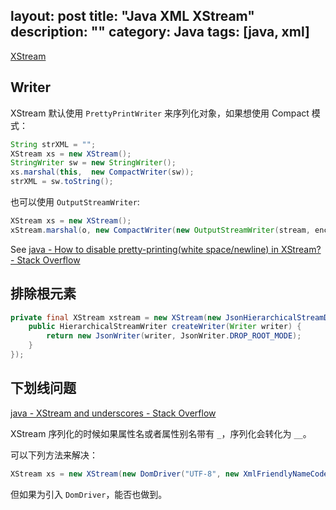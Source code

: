 layout: post
title: "Java XML XStream"
description: ""
category: Java
tags: [java, xml]
---

[XStream](http://x-stream.github.io/)

## Writer

XStream 默认使用 `PrettyPrintWriter` 来序列化对象，如果想使用 Compact 模式：

```java
String strXML = "";
XStream xs = new XStream();
StringWriter sw = new StringWriter();
xs.marshal(this,  new CompactWriter(sw));
strXML = sw.toString();
```

也可以使用 `OutputStreamWriter`:

```java
XStream xs = new XStream();
xStream.marshal(o, new CompactWriter(new OutputStreamWriter(stream, encoding)));
```

See [java - How to disable pretty-printing(white space/newline) in XStream? - Stack Overflow](http://stackoverflow.com/questions/894625/how-to-disable-pretty-printingwhite-space-newline-in-xstream)

## 排除根元素

```java
private final XStream xstream = new XStream(new JsonHierarchicalStreamDriver() {
    public HierarchicalStreamWriter createWriter(Writer writer) {
        return new JsonWriter(writer, JsonWriter.DROP_ROOT_MODE);
    }
});
```

## 下划线问题

[java - XStream and underscores - Stack Overflow](http://stackoverflow.com/questions/9333035/xstream-and-underscores)

XStream 序列化的时候如果属性名或者属性别名带有 `_`，序列化会转化为 `__`。

可以下列方法来解决：

```java
XStream xs = new XStream(new DomDriver("UTF-8", new XmlFriendlyNameCoder("_-", "_")));
```

但如果为引入 `DomDriver`，能否也做到。
